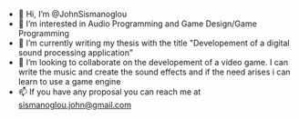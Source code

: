 - 👋 Hi, I’m @JohnSismanoglou
- 👀 I’m interested in Audio Programming and Game Design/Game Programming
- 🌱 I’m currently writing my thesis with the title "Developement of a digital sound processing application"
- 💞️ I’m looking to collaborate on the developement of a video game. I can write the music and create the sound effects and if the need arises i can learn to use a game engine 
- 📫 If you have any proposal you can reach me at sismanoglou.john@gmail.com

<!---
JohnSismanoglou/JohnSismanoglou is a ✨ special ✨ repository because its `README.md` (this file) appears on your GitHub profile.
You can click the Preview link to take a look at your changes.
--->
